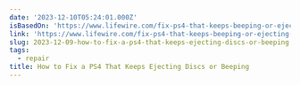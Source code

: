 ```yaml
---
date: '2023-12-10T05:24:01.000Z'
isBasedOn: 'https://www.lifewire.com/fix-ps4-that-keeps-beeping-or-ejecting-discs-5082288'
link: 'https://www.lifewire.com/fix-ps4-that-keeps-beeping-or-ejecting-discs-5082288'
slug: 2023-12-09-how-to-fix-a-ps4-that-keeps-ejecting-discs-or-beeping
tags:
  - repair
title: How to Fix a PS4 That Keeps Ejecting Discs or Beeping
---
```

 
